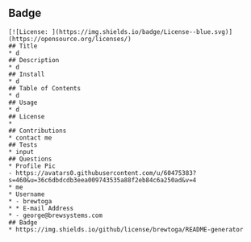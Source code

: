 ## Badge
    [![License: ](https://img.shields.io/badge/License--blue.svg)](https://opensource.org/licenses/)
    ## Title
    * d
    ## Description
    * d
    ## Install
    * d
    ## Table of Contents
    * d
    ## Usage
    * d
    ## License
    * 
    ## Contributions
    * contact me
    ## Tests
    * input
    ## Questions
    * Profile Pic
    - https://avatars0.githubusercontent.com/u/60475383?s=460&u=36c6dbdcdb3eea009743535a88f2eb84c6a250ad&v=4
    * me
    * Username
    * - brewtoga
    * * E-mail Address
    * - george@brewsystems.com
    ## Badge
    * https://img.shields.io/github/license/brewtoga/README-generator
    